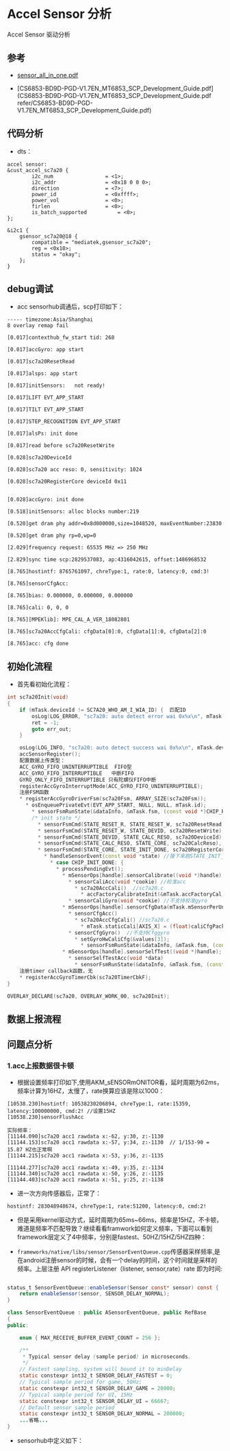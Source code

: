 # Accel Sensor 分析

Accel Sensor 驱动分析


## 参考

* [sensor_all_in_one.pdf](refer/sensor_all_in_one.pdf)

* [CS6853-BD9D-PGD-V1.7EN_MT6853_SCP_Development_Guide.pdf](CS6853-BD9D-PGD-V1.7EN_MT6853_SCP_Development_Guide.pdf refer/CS6853-BD9D-PGD-V1.7EN_MT6853_SCP_Development_Guide.pdf)

## 代码分析

* dts：

```
accel sensor:
&cust_accel_sc7a20 {
		i2c_num					= <1>;
		i2c_addr				= <0x18 0 0 0>;
		direction				= <7>;
		power_id				= <0xffff>;
		power_vol				= <0>;
		firlen					= <0>;
		is_batch_supported			= <0>;
};

&i2c1 {
	gsensor_sc7a20@18 {
		compatible = "mediatek,gsensor_sc7a20";
		reg = <0x18>;
		status = "okay";
	};
}
```

## debug调试

* acc sensorhub调通后，scp打印如下：

```log
----- timezone:Asia/Shanghai
8 overlay remap fail

[0.017]contexthub_fw_start tid: 268

[0.017]accGyro: app start

[0.017]sc7a20ResetRead

[0.017]alsps: app start

[0.017]initSensors:   not ready!

[0.017]LIFT EVT_APP_START

[0.017]TILT EVT_APP_START

[0.017]STEP_RECOGNITION EVT_APP_START

[0.017]alsPs: init done

[0.017]read before sc7a20ResetWrite

[0.028]sc7a20DeviceId

[0.028]sc7a20 acc reso: 0, sensitivity: 1024

[0.028]sc7a20RegisterCore deviceId 0x11


[0.028]accGyro: init done

[0.518]initSensors: alloc blocks number:219

[0.520]get dram phy addr=0x8d000000,size=1048520, maxEventNumber:23830

[0.520]get dram phy rp=0,wp=0

[2.029]frequency request: 65535 MHz => 250 MHz

[2.829]sync time scp:2829537083, ap:4316042615, offset:1486968532

[8.765]hostintf: 8765761097, chreType:1, rate:0, latency:0, cmd:3!

[8.765]sensorCfgAcc:

[8.765]bias: 0.000000, 0.000000, 0.000000

[8.765]cali: 0, 0, 0

[8.765][MPEKlib]: MPE_CAL_A_VER_18082801

[8.765]sc7a20AccCfgCali: cfgData[0]:0, cfgData[1]:0, cfgData[2]:0

[8.765]acc: cfg done

```

## 初始化流程

* 首先看初始化流程：

```C++
int sc7a20Init(void)
{
    if (mTask.deviceId != SC7A20_WHO_AM_I_WIA_ID) {  匹配ID
        osLog(LOG_ERROR, "sc7a20: auto detect error wai 0x%x\n", mTask.deviceId);
        ret = -1;
        goto err_out;
    }

    osLog(LOG_INFO, "sc7a20: auto detect success wai 0x%x\n", mTask.deviceId);
    accSensorRegister();
	配置数据上传类型：
	ACC_GYRO_FIFO_UNINTERRUPTIBLE  FIFO型
	ACC_GYRO_FIFO_INTERRUPTIBLE   中断FIFO
	GYRO_ONLY_FIFO_INTERRUPTIBLE 只有陀螺仪FIFO中断
    registerAccGyroInterruptMode(ACC_GYRO_FIFO_UNINTERRUPTIBLE);  
	注册FSM函数
    * registerAccGyroDriverFsm(sc7a20Fsm, ARRAY_SIZE(sc7a20Fsm));
	  * osEnqueuePrivateEvt(EVT_APP_START, NULL, NULL, mTask.id);
	    * sensorFsmRunState(&dataInfo, &mTask.fsm, (const void *)CHIP_RESET, &i2cCallback, &spiCallback);
	    /* init state */
    	  * sensorFsmCmd(STATE_RESET_R, STATE_RESET_W, sc7a20ResetRead),
    	  * sensorFsmCmd(STATE_RESET_W, STATE_DEVID, sc7a20ResetWrite),
    	  * sensorFsmCmd(STATE_DEVID, STATE_CALC_RESO, sc7a20DeviceId),
    	  * sensorFsmCmd(STATE_CALC_RESO, STATE_CORE, sc7a20CalcReso),
    	  * sensorFsmCmd(STATE_CORE, STATE_INIT_DONE, sc7a20RegisterCore),
		    * handleSensorEvent(const void *state) //接下来跑STATE_INIT_DONE
			  * case CHIP_INIT_DONE: {
			    * processPendingEvt();
				  * mSensorOps[handle].sensorCalibrate((void *)handle);  //校准流程
				    * sensorCaliAcc(void *cookie) //校准acc
					  * sc7a20AccCali()  //sc7a20.c
					    * accFactoryCalibrateInit(&mTask.accFactoryCal);
					* sensorCaliGyro(void *cookie) //不支持校准gyro
				  * mSensorOps[handle].sensorCfgData(mTask.mSensorPerUnit[handle].pendCaliCfg,  //cfgdata流程
				    * sensorCfgAcc() 
					  * sc7a20AccCfgCali() //sc7a20.c
					    * mTask.staticCali[AXIS_X] = (float)caliCfgPacket.caliCfgData[0] / 1000;  //赋值一下cali数据，没实际操作
					* sensorCfgGyro()  //不支持Cfggyro
					  * setGyroHwCaliCfg(&values[3]);
					    * sensorFsmRunState(&dataInfo, &mTask.fsm, (const void *)CHIP_GYRO_CFG, &i2cCallback, &spiCallback) //没定义CHIP_GYRO_CFG，也就是说没有陀螺仪校准
				  * mSensorOps[handle].sensorSelfTest((void *)handle);  //自测
				    * sensorSelfTestAcc(void *data)
					  * sensorFsmRunState(&dataInfo, &mTask.fsm, (const void *)CHIP_ACC_SELFTEST, &i2cCallback, &spiCallback)  //没定义CHIP_ACC_SELFTEST,不做
	注册timer callback函数，无
    * registerAccGyroTimerCbk(sc7a20TimerCbkF);	
}

OVERLAY_DECLARE(sc7a20, OVERLAY_WORK_00, sc7a20Init);
```

## 数据上报流程

## 问题点分析

### 1.acc上报数据很卡顿

* 根据设置频率打印如下,使用AKM_sENSORmONITOR看，延时周期为62ms，频率计算为16HZ，太慢了，rate换算应该是除以1000：

```log
[10538.230]hostintf: 10538230206894, chreType:1, rate:15359,  latency:100000000, cmd:2! //设置15HZ
[10538.230]sensorFlushAcc

实际频率：
[11144.090]sc7a20 acc1 rawdata x:-62, y:30, z:-1130
[11144.153]sc7a20 acc1 rawdata x:-57, y:34, z:-1130  // 1/153-90 = 15.87 HZ也正常啊
[11144.215]sc7a20 acc1 rawdata x:-53, y:36, z:-1135

[11144.277]sc7a20 acc1 rawdata x:-49, y:35, z:-1134
[11144.340]sc7a20 acc1 rawdata x:-50, y:26, z:-1135
[11144.403]sc7a20 acc1 rawdata x:-51, y:25, z:-1138

```

* 进一次方向传感器后，正常了：

```log
hostintf: 283048948674, chreType:1, rate:51200, latency:0, cmd:2!
```

* 但是采用kernel驱动方式，延时周期为65ms~66ms，频率是15HZ，不卡顿，难道是频率不匹配导致？继续看看framwork如何定义频率，下面可以看到framework层定义了4中频率，分别是fastest、50HZ/15HZ/5HZ四种：

* `frameworks/native/libs/sensor/SensorEventQueue.cpp`传感器采样频率,是在android注册sensor的时候，会有一个delay的时间，这个时间就是采样的频率。上层注册 API registerListener（listener, sensor,rate）rate 即为时间:
```java

status_t SensorEventQueue::enableSensor(Sensor const* sensor) const {
    return enableSensor(sensor, SENSOR_DELAY_NORMAL);
}

class SensorEventQueue : public ASensorEventQueue, public RefBase
{
public:

    enum { MAX_RECEIVE_BUFFER_EVENT_COUNT = 256 };

    /**
     * Typical sensor delay (sample period) in microseconds.
     */
    // Fastest sampling, system will bound it to minDelay
    static constexpr int32_t SENSOR_DELAY_FASTEST = 0;
    // Typical sample period for game, 50Hz;
    static constexpr int32_t SENSOR_DELAY_GAME = 20000;
    // Typical sample period for UI, 15Hz
    static constexpr int32_t SENSOR_DELAY_UI = 66667;
    // Default sensor sample period
    static constexpr int32_t SENSOR_DELAY_NORMAL = 200000;
	...省略...
}
```

* sensorhub中定义如下：

```C++

```